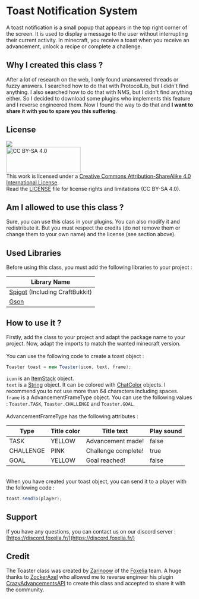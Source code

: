 # Toast Notification System

A toast notification is a small popup that appears in the top right corner of the screen. It is used to display a message to the user without interrupting their current activity. In minecraft, you receive a toast when you receive an advancement, unlock a recipe or complete a challenge.


## Why I created this class ?

After a lot of research on the web, I only found unanswered threads or fuzzy answers. I searched how to do that with ProtocolLib, but I didn't find anything. I also searched how to do that with NMS, but I didn't find anything either. So I decided to download some plugins who implements this feature and I reverse engineered them. Now I found the way to do that and __I want to share it with you to spare you this suffering__. 

## License
[<img src="https://img.shields.io/badge/License-CC%20BY--SA%204.0-lightgrey.svg">](https://creativecommons.org/licenses/by-sa/4.0/)<br>
<img src="https://mirrors.creativecommons.org/presskit/buttons/88x31/svg/by-sa.svg" alt="CC BY-SA 4.0" width="200" height="70"><br>
This work is licensed under a
[Creative Commons Attribution-ShareAlike 4.0 International License](https://creativecommons.org/licenses/by-sa/4.0/).<br>
Read the [LICENSE](LICENSE.md) file for license rights and limitations (CC BY-SA 4.0).

## Am I allowed to use this class ?
Sure, you can use this class in your plugins. You can also modify it and redistribute it. But you must respect the credits (do not remove them or change them to your own name) and the license (see section above).

## Used Libraries

Before using this class, you must add the following libraries to your project :

| Library Name                                                                                    |
|-------------------------------------------------------------------------------------------------|
| [Spigot](https://www.spigotmc.org/wiki/spigot-nms-and-minecraft-versions-1-16/) (Including CraftBukkit) |
| [Gson](https://mvnrepository.com/artifact/com.google.code.gson/gson)                            | 

## How to use it ?
Firstly, add the class to your project and adapt the package name to your project. Now, adapt the imports to match the wanted minecraft version.<br><br>
You can use the following code to create a toast object :

```java
Toaster toast = new Toaster(icon, text, frame);
```

`icon` is an [ItemStack](https://hub.spigotmc.org/javadocs/spigot/org/bukkit/inventory/ItemStack.html) object.<br>
`text` is a [String](https://docs.oracle.com/javase/8/docs/api/java/lang/String.html) object. It can be colored with [ChatColor](https://hub.spigotmc.org/javadocs/spigot/org/bukkit/ChatColor.html) objects. I recommend you to not use more than 64 characters including spaces.<br>
`frame` is a AdvancementFrameType object. You can use the following values : `Toaster.TASK`, `Toaster.CHALLENGE` and `Toaster.GOAL`.<br><br>
AdvancementFrameType has the following attributes :<br>

| Type      | Title color | Title text           | Play sound |
|-----------|-------------|----------------------|------------|
| TASK      | YELLOW      | Advancement made!    | false      |
| CHALLENGE | PINK        | Challenge complete!  | true       |
| GOAL      | YELLOW      | Goal reached!        | false      |

<br>When you have created your toast object, you can send it to a player with the following code :

```java
toast.sendTo(player);
```

## Support
If you have any questions, you can contact us on our discord server : [https://discord.foxelia.fr/](https://discord.foxelia.fr/)

## Credit

The Toaster class was created by [Zarinoow](https://github.com/Zarinoow/) of the [Foxelia](https://foxelia.fr/) team. A huge thanks to [ZockerAxel](https://github.com/ZockerAxel/) who allowed me to reverse engineer his plugin [CrazyAdvancementsAPI](https://github.com/ZockerAxel/CrazyAdvancementsAPI) to create this class and accepted to share it with the community. 